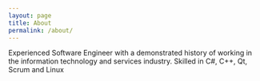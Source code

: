 ```yaml
---
layout: page
title: About
permalink: /about/
---
```


Experienced Software Engineer with a demonstrated history of working in the information technology and services industry. Skilled in C#, C++, Qt, Scrum and Linux 
